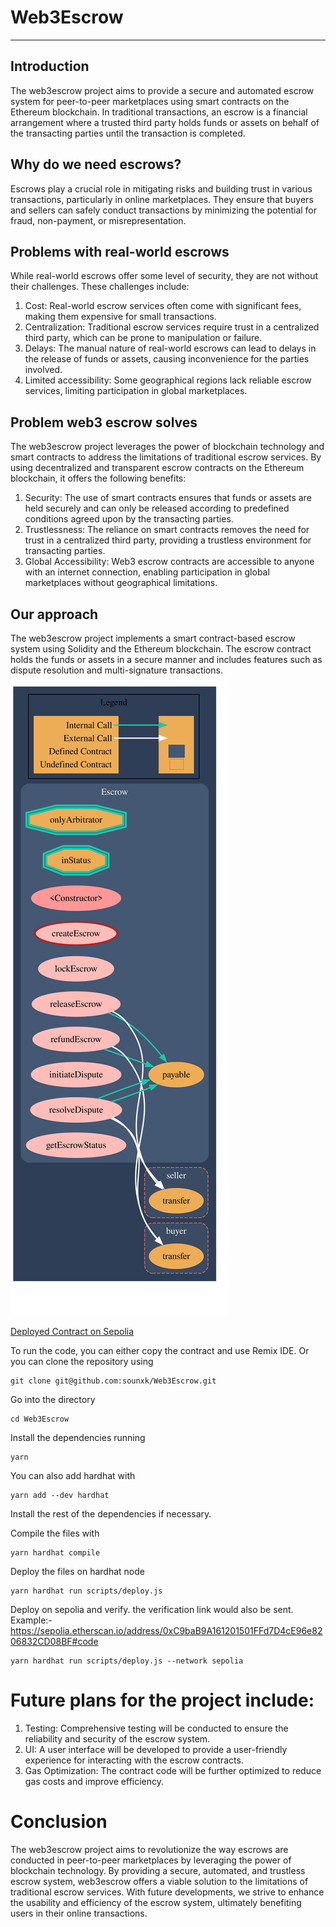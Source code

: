 # Web3Escrow
---

## Introduction

The web3escrow project aims to provide a secure and automated escrow system for peer-to-peer marketplaces using smart contracts on the Ethereum blockchain. In traditional transactions, an escrow is a financial arrangement where a trusted third party holds funds or assets on behalf of the transacting parties until the transaction is completed.


## Why do we need escrows?

Escrows play a crucial role in mitigating risks and building trust in various transactions, particularly in online marketplaces. They ensure that buyers and sellers can safely conduct transactions by minimizing the potential for fraud, non-payment, or misrepresentation.


## Problems with real-world escrows

While real-world escrows offer some level of security, they are not without their challenges. These challenges include:

1. Cost: Real-world escrow services often come with significant fees, making them expensive for small transactions.
2. Centralization: Traditional escrow services require trust in a centralized third party, which can be prone to manipulation or failure.
3. Delays: The manual nature of real-world escrows can lead to delays in the release of funds or assets, causing inconvenience for the parties involved.
4. Limited accessibility: Some geographical regions lack reliable escrow services, limiting participation in global marketplaces.

## Problem web3 escrow solves

The web3escrow project leverages the power of blockchain technology and smart contracts to address the limitations of traditional escrow services. By using decentralized and transparent escrow contracts on the Ethereum blockchain, it offers the following benefits:

1. Security: The use of smart contracts ensures that funds or assets are held securely and can only be released according to predefined conditions agreed upon by the transacting parties.
2. Trustlessness: The reliance on smart contracts removes the need for trust in a centralized third party, providing a trustless environment for transacting parties.
3. Global Accessibility: Web3 escrow contracts are accessible to anyone with an internet connection, enabling participation in global marketplaces without geographical limitations.

## Our approach

The web3escrow project implements a smart contract-based escrow system using Solidity and the Ethereum blockchain. The escrow contract holds the funds or assets in a secure manner and includes features such as dispute resolution and multi-signature transactions.
![contract diagram](/img/img.svg)

[Deployed Contract on Sepolia](https://sepolia.etherscan.io/address/0xC9baB9A161201501FFd7D4cE96e8206832CD08BF#code)

To run the code, you can either copy the contract and use Remix IDE. Or you can clone the repository using 
```
git clone git@github.com:sounxk/Web3Escrow.git
```
Go into the directory
```
cd Web3Escrow
```
Install the dependencies running 
```
yarn
```
You can also add hardhat with 
```
yarn add --dev hardhat
```
Install the rest of the dependencies if necessary.

Compile the files with 
```
yarn hardhat compile
```

Deploy the files on hardhat node
```
yarn hardhat run scripts/deploy.js
```
Deploy on sepolia and verify. the verification link would also be sent. Example:- https://sepolia.etherscan.io/address/0xC9baB9A161201501FFd7D4cE96e8206832CD08BF#code
```
yarn hardhat run scripts/deploy.js --network sepolia
```

# Future plans for the project include:

1. Testing: Comprehensive testing will be conducted to ensure the reliability and security of the escrow system.
2. UI: A user interface will be developed to provide a user-friendly experience for interacting with the escrow contracts.
3. Gas Optimization: The contract code will be further optimized to reduce gas costs and improve efficiency.

# Conclusion

The web3escrow project aims to revolutionize the way escrows are conducted in peer-to-peer marketplaces by leveraging the power of blockchain technology. By providing a secure, automated, and trustless escrow system, web3escrow offers a viable solution to the limitations of traditional escrow services. With future developments, we strive to enhance the usability and efficiency of the escrow system, ultimately benefiting users in their online transactions.
